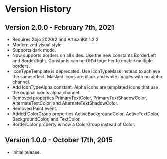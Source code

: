# Version History

## Version 2.0.0 - February 7th, 2021

- Requires Xojo 2020r2 and ArtisanKit 1.2.2.
- Modernized visual style.
- Supports dark mode.
- Now supports borders on all sides. Use the new constants BorderLeft and BorderRight. Constants can be OR'd together to enable multiple borders.
- IconTypeTemplate is deprecated. Use IconTypeMask instead to achieve the same effect. Masked icons are black and white images with no alpha channel.
- Add IconTypeAlpha constant. Alpha icons are templated icons that use the original icon's alpha channel.
- Removed properties PrimaryTextColor, PrimaryTextShadowColor, AlternateTextColor, and AlternateTextShadowColor.
- Removed Paint event.
- Added ColorGroup properties ActiveBackgroundColor, ActiveTextColor, BackgroundColor, and TextColor.
- BorderColor property is now a ColorGroup instead of Color.

## Version 1.0.0 - October 17th, 2015

- Initial release.